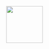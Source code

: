 <div id="header" align="center">
  <img src="[https://media.giphy.com/media/M9gbBd9nbDrOTu1Mqx/giphy.gif](https://media.giphy.com/media/v1.Y2lkPTc5MGI3NjExNWM5MjYyMTBkYzA0NTI1NjY1YzA4ZTdmZTQ1ZGY0ZWYwYzhiMTg3NSZlcD12MV9pbnRlcm5hbF9naWZzX2dpZklkJmN0PWc/s4o1h7kXweyRUxsa7X/giphy.gif)" width="100"/>
</div>

